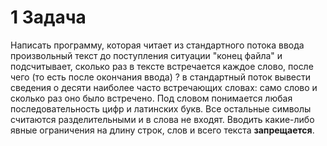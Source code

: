 # 1 Задача

Написать программу, которая читает из стандартного потока ввода произвольный текст до поступления ситуации "конец файла" и подсчитывает, сколько раз в тексте встречается каждое слово, после чего (то есть после окончания ввода) ? в стандартный поток вывести сведения о десяти наиболее часто встречающих словах: само слово и сколько раз оно было встречено. Под словом понимается любая последовательность цифр и латинских букв. Все остальные символы считаются разделительными и в слова не входят. Вводить какие-либо явные ограничения на длину строк, слов и всего текста **запрещается**.